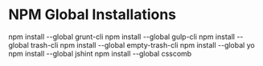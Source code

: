 # NPM Global Installations

npm install --global grunt-cli
npm install --global gulp-cli
npm install --global trash-cli
npm install --global empty-trash-cli
npm install --global yo
npm install --global jshint
npm install --global csscomb

